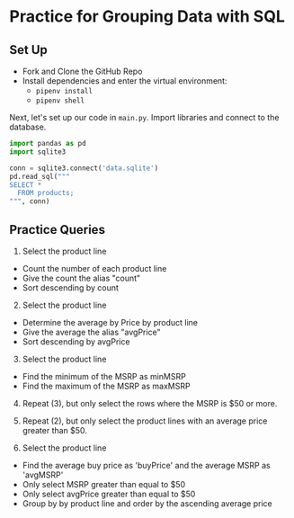 # Practice for Grouping Data with SQL

## Set Up

* Fork and Clone the GitHub Repo
* Install dependencies and enter the virtual environment:
    * `pipenv install`
    * `pipenv shell`

Next, let's set up our code in `main.py`. Import libraries and connect to the database.

```python
import pandas as pd
import sqlite3

conn = sqlite3.connect('data.sqlite')
pd.read_sql("""
SELECT *
  FROM products;
""", conn)
```

## Practice Queries

1. Select the product line
*   Count the number of each product line
*   Give the count the alias "count"
*   Sort descending by count

2. Select the product line
- Determine the average by Price by product line
- Give the average the alias "avgPrice"
- Sort descending by avgPrice

3. Select the product line
- Find the minimum of the MSRP as minMSRP
- Find the maximum of the MSRP as maxMSRP

4. Repeat (3), but only select the rows where the MSRP is $50 or more.

5. Repeat (2), but only select the product lines with an average price greater than $50.  

6. Select the product line
- Find the average buy price as 'buyPrice' and the average MSRP as 'avgMSRP'
- Only select MSRP greater than equal to $50
- Only select avgPrice greater than equal to $50
- Group by by product line and order by the ascending average price

